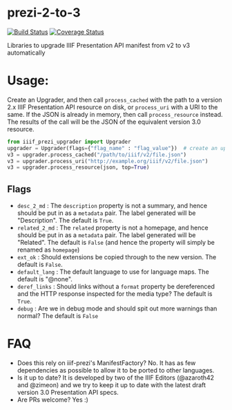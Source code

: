 # prezi-2-to-3

[![Build Status](https://travis-ci.org/iiif-prezi/prezi-2-to-3.svg?branch=master)](https://travis-ci.org/iiif-prezi/prezi-2-to-3)
[![Coverage Status](https://coveralls.io/repos/github/iiif-prezi/prezi-2-to-3/badge.svg?branch=master)](https://coveralls.io/github/iiif-prezi/prezi-2-to-3?branch=master)

Libraries to upgrade IIIF Presentation API manifest from v2 to v3 automatically


# Usage:

Create an Upgrader, and then call `process_cached` with the path to a version 2.x IIIF Presentation API resource on disk, or `process_uri` with a URI to the same. If the JSON is already in memory, then call `process_resource` instead. The results of the call will be the JSON of the equivalent version 3.0 resource.

```python
from iiif_prezi_upgrader import Upgrader
upgrader = Upgrader(flags={"flag_name" : "flag_value"})  # create an upgrader
v3 = upgrader.process_cached("/path/to/iiif/v2/file.json")
v3 = upgrader.process_uri("http://example.org/iiif/v2/file.json")
v3 = upgrader.process_resource(json, top=True)
```

## Flags

* `desc_2_md` : The `description` property is not a summary, and hence should be put in as a `metadata` pair.  The label generated will be "Description".  The default is `True`.
* `related_2_md` : The `related` property is not a homepage, and hence should be put in as a `metadata` pair.  The label generated will be "Related". The default is `False` (and hence the property will simply be renamed as `homepage`)
* `ext_ok` : Should extensions be copied through to the new version.  The default is `False`.
* `default_lang` : The default language to use for language maps.  The default is "@none".
* `deref_links` : Should links without a `format` property be dereferenced and the HTTP response inspected for the media type?  The default is `True`.
* `debug` : Are we in debug mode and should spit out more warnings than normal? The default is `False`


# FAQ

* Does this rely on iiif-prezi's ManifestFactory? No. It has as few dependencies as possible to allow it to be ported to other languages.
* Is it up to date? It is developed by two of the IIIF Editors (@azaroth42 and @zimeon) and we try to keep it up to date with the latest draft version 3.0 Presentation API specs.
* Are PRs welcome? Yes :)

